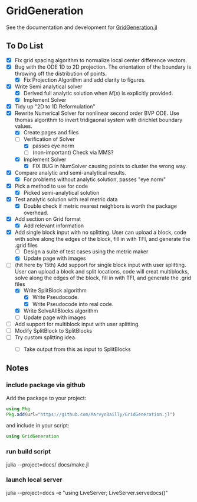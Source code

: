 # GridGeneration

See the documentation and development for [GridGeneration.jl](https://marvyn.com/GridGeneration/dev/)

## To Do List
- [x] Fix grid spacing algorithm to normalize local center difference vectors. 
- [x] Bug with the ODE 1D to 2D projection. The orientation of the boundary is throwing off the distribution of points.
  - [x] Fix Projection Algorithm and add clarity to figures.
- [x] Write Semi analytical solver 
  - [x] Derived full analytic solution when $M(x)$ is explicitly provided. 
  - [x] Implement Solver
- [x] Tidy up "2D to 1D Reformulation"
- [x] Rewrite Numerical Solver for nonlinear second order BVP ODE. Use thomas algorithm to invert tridigaonal system with dirichlet boundary values.
  - [x] Create pages and files
  - [ ] Verification of Solver
    - [x] passes eye norm
    - [ ] (non-important) Check via MMS?
  - [x] Implement Solver
    - [x] FIX BUG in NumSolver causing points to cluster the wrong way. 
- [x] Compare analytic and semi-analytical results.
  - [x] For problems without analytic solution, passes "eye norm"
- [x] Pick a method to use for code  
  - [x]  Picked semi-analytical solution
- [x] Test analytic solution with real metric data
  - [x] Double check if metric nearest neighbors is worth the package overhead.
- [x] Add section on Grid format 
  - [x] Add relevant information
- [x] Add single block input with no splitting. User can upload a block, code with solve along the edges of the block, fill in with TFI, and generate the .grid files
  - [ ] Design a suite of test cases using the metric maker
  - [x] Update page with images
- [ ] (hit here by 15th) Add support for single block input with user splitting. User can upload a block and split locations, code will creat multiblocks, solve along the edges of the block, fill in with TFI, and generate the .grid files
  - [x] Write SplitBlock algorithm
    - [x] Write Pseudocode.
    - [x] Write Pseudocode into real code.
  - [x] Write SolveAllBlocks algorithm
  - [ ] Update page with images
- [ ]  Add support for multiblock input with user splitting.
  - [ ] Modify SplitBlock to SplitBlocks
- [ ] Try custom splitting idea.
  - [ ] Take output from this as input to SplitBlocks


## Notes
### include package via github

Add the package to your project:

```julia
using Pkg
Pkg.add(url="https://github.com/MarvynBailly/GridGeneration.jl")
```

and include in your script:

```julia
using GridGeneration
```

### run build script
julia --project=docs/ docs/make.jl

### launch local server
julia --project=docs -e "using LiveServer; LiveServer.servedocs()"
